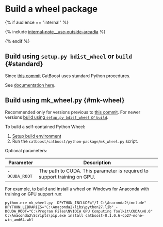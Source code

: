 # Build a wheel package

{% if audience == "internal" %}

{% include [internal-note__use-outside-arcadia](../yandex_specific/_includes/note__use-outside-arcadia.md) %}

{% endif %}

## Build using `setup.py bdist_wheel` or `build` {#standard}

Since [this commit](https://github.com/catboost/catboost/commit/f37d091421089231ed3c74a0431fff1c3544d606) CatBoost uses standard Python procedures.

See [documentation here](python-installation-method-build-from-source.md#build-wheel).

## Build using mk_wheel.py {#mk-wheel}

Recommended only for versions previous to [this commit](https://github.com/catboost/catboost/commit/f37d091421089231ed3c74a0431fff1c3544d606). For newer versions [build using `setup.py bdist_wheel` or `build`](#standard).

To build a self-contained Python Wheel:

1. [Setup build environment](build-environment-setup-for-ya-make.md)
1. Run the `catboost/catboost/python-package/mk_wheel.py` script.

Optional parameters:

Parameter | Description
----- | -----
`-DCUDA_ROOT` | The path to CUDA. This parameter is required to support training on GPU.

For example, to build and install a wheel on Windows for Anaconda with training on GPU support run:

```
python.exe mk_wheel.py -DPYTHON_INCLUDE="/I C:\Anaconda2\include" -DPYTHON_LIBRARIES="C:\Anaconda2\libs\python27.lib" -DCUDA_ROOT="C:\Program Files\NVIDIA GPU Computing Toolkit\CUDA\v8.0"
C:\Anaconda2\Scripts\pip.exe install catboost-0.1.0.6-cp27-none-win_amd64.whl
```
